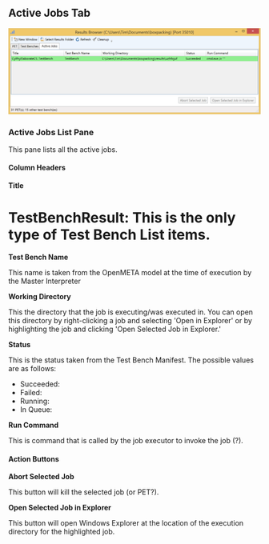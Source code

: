 ## Active Jobs Tab

<img src="images/activejobs.png" alt="Active Jobs" style="width: 800px;"/>

### Active Jobs List Pane

This pane lists all the active jobs.

#### Column Headers

**Title**

# TestBenchResult: This is the only type of Test Bench List items.

**Test Bench Name**

This name is taken from the OpenMETA model at the time of execution by the Master Interpreter

**Working Directory**

This the directory that the job is executing/was executed in. You can open this directory by right-clicking a job and selecting 'Open in Explorer' or by highlighting the job and clicking 'Open Selected Job in Explorer.'

**Status**

This is the status taken from the Test Bench Manifest. The possible values are as follows:

* Succeeded: 
* Failed: 
* Running: 
* In Queue: 

**Run Command**

This is command that is called by the job executor to invoke the job (?).

#### Action Buttons

**Abort Selected Job**

This button will kill the selected job (or PET?).

**Open Selected Job in Explorer**

This button will open Windows Explorer at the location of the execution directory for the highlighted job.